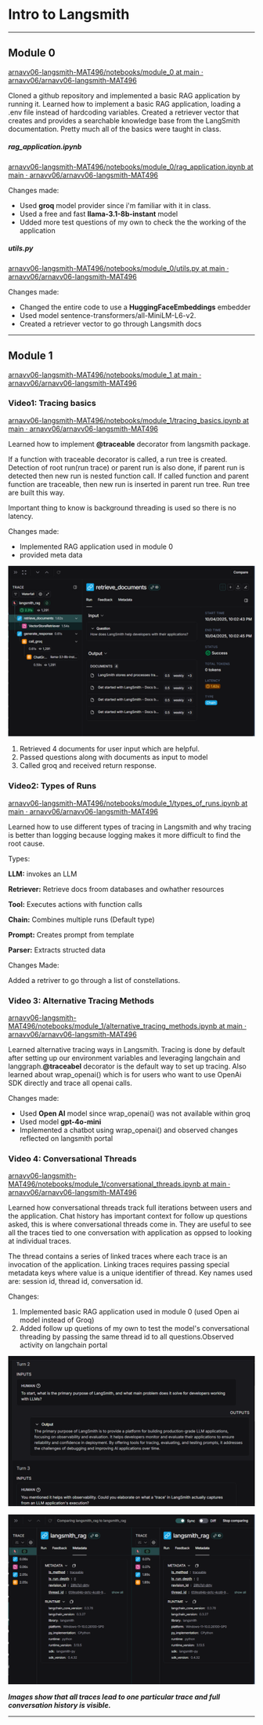 # **Intro to Langsmith**

---

## Module 0

[arnavv06-langsmith-MAT496/notebooks/module_0 at main · arnavv06/arnavv06-langsmith-MAT496](https://github.com/arnavv06/arnavv06-langsmith-MAT496/tree/main/notebooks/module_0)

Cloned a github repository and implemented a basic RAG application by running it. Learned how to implement a basic RAG application, loading a .env file instead of hardcoding variables. Created a retriever vector that creates and provides a searchable knowledge base from the LangSmith documentation. Pretty much all of the basics were taught in class.

##### rag_application.ipynb

[arnavv06-langsmith-MAT496/notebooks/module_0/rag_application.ipynb at main · arnavv06/arnavv06-langsmith-MAT496](https://github.com/arnavv06/arnavv06-langsmith-MAT496/blob/main/notebooks/module_0/rag_application.ipynb)

Changes made:

* Used **groq** model provider since i'm familiar with it in class.
* Used a free and fast **llama-3.1-8b-instant** model
* Udded more test questions of my own to check the the working of the application

##### utils.py

[arnavv06-langsmith-MAT496/notebooks/module_0/utils.py at main · arnavv06/arnavv06-langsmith-MAT496](https://github.com/arnavv06/arnavv06-langsmith-MAT496/blob/main/notebooks/module_0/utils.py)

Changes made:

* Changed the entire code to use a **HuggingFaceEmbeddings** embedder
* Used model sentence-transformers/all-MiniLM-L6-v2.
* Created a retriever vector to go through Langsmith docs

---

## Module 1

[arnavv06-langsmith-MAT496/notebooks/module_1 at main · arnavv06/arnavv06-langsmith-MAT496](https://github.com/arnavv06/arnavv06-langsmith-MAT496/tree/main/notebooks/module_1)

### Video1: Tracing basics

[arnavv06-langsmith-MAT496/notebooks/module_1/tracing_basics.ipynb at main · arnavv06/arnavv06-langsmith-MAT496](https://github.com/arnavv06/arnavv06-langsmith-MAT496/blob/main/notebooks/module_1/tracing_basics.ipynb)

Learned how to implement **@traceable** decorator from langsmith package.

If a function with traceable decorator is called, a run tree is created. Detection of root run(run trace) or parent run is also done, if parent run is detected then new run is nested function call. If called function and parent function are traceable, then new run is inserted in parent run tree. Run tree are built this way.

Important thing to know is background threading is used so there is no latency.

Changes made:

* Implemented RAG application used in module 0
* provided meta data

![1759597117382](image/README/1759597117382.png)

1. Retrieved 4 documents for user input which are helpful.
2. Passed questions along with documents as input to model
3. Called groq and received return response.

### Video2:  Types of Runs

[arnavv06-langsmith-MAT496/notebooks/module_1/types_of_runs.ipynb at main · arnavv06/arnavv06-langsmith-MAT496](https://github.com/arnavv06/arnavv06-langsmith-MAT496/blob/main/notebooks/module_1/types_of_runs.ipynb)

Learned how to use different types of tracing in Langsmith and why tracing is better than logging because logging makes it more difficult to find the root cause.

Types:

**LLM:** invokes an LLM

**Retriever:** Retrieve docs froom databases and owhather resources

**Tool:** Executes actions with function calls

**Chain:** Combines multiple runs (Default type)

**Prompt:** Creates prompt from template

**Parser:** Extracts structed data

Changes Made:

Added a retriver to go through a list of constellations.

### Video 3: Alternative Tracing Methods

[arnavv06-langsmith-MAT496/notebooks/module_1/alternative_tracing_methods.ipynb at main · arnavv06/arnavv06-langsmith-MAT496](https://github.com/arnavv06/arnavv06-langsmith-MAT496/blob/main/notebooks/module_1/alternative_tracing_methods.ipynb)

Learned alternative tracing ways in Langsmith. Tracing is done by default after setting up our environment variables and leveraging langchain and langgraph.**@traceabel** decorator is the default way to set up tracing. Also learned about wrap_openai() which is for users who want to use OpenAi SDK directly and trace all openai calls.

Changes made:

* Used **Open AI** model since wrap_openai() was not available within groq
* Used model **gpt-4o-mini**
* Implemented a chatbot using wrap_openai() and observed changes reflected on langsmith portal

### Video 4: Conversational Threads

[arnavv06-langsmith-MAT496/notebooks/module_1/conversational_threads.ipynb at main · arnavv06/arnavv06-langsmith-MAT496](https://github.com/arnavv06/arnavv06-langsmith-MAT496/blob/main/notebooks/module_1/conversational_threads.ipynb)

Learned how conversational threads track full iterations between users and the application. Chat history has important context for follow up questions asked, this is where conversational threads come in. They are useful to see all the traces tied to one conversation with application as oppsed to looking at individual traces.

The thread contains a series of linked traces where each trace is an invocation of the application. Linking traces requires passing special metadata keys where value is a unique identifier of thread. Key names used are: session id, thread id, conversation id.

Changes:

1. Implemented basic RAG application used in module 0 (used Open ai model instead of Groq)
2. Added follow up quetions of my own to test the model's conversational threading by passing the same thread id to all questions.Observed activity on langchain portal

![1759603323838](image/README/1759603323838.png)



![1759603500948](image/README/1759603500948.png)


***Images show that all traces lead to one particular trace and full conversation history is visible.***

---
